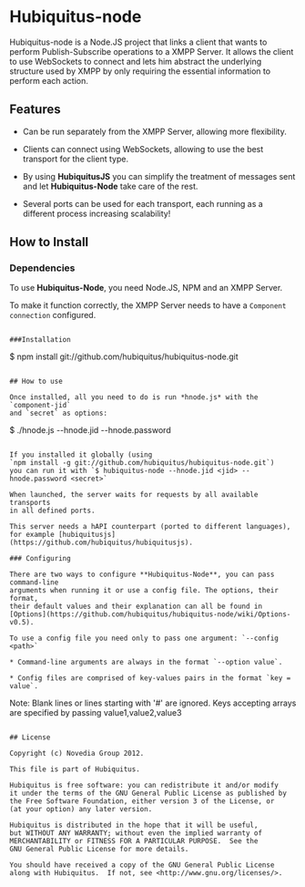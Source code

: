 # Hubiquitus-node

Hubiquitus-node is a Node.JS project that links a client that wants to perform
Publish-Subscribe operations to a XMPP Server. It allows the client to use 
WebSockets to connect and lets him abstract the underlying structure
used by XMPP by only requiring the essential information to perform each action.

## Features

* Can be run separately from the XMPP Server, allowing more flexibility.

* Clients can connect using WebSockets, allowing to use the best
transport for the client type.

* By using **HubiquitusJS** you can simplify the treatment of messages sent
and let **Hubiquitus-Node** take care of the rest.

* Several ports can be used for each transport, each running as a different
process increasing scalability!

## How to Install
### Dependencies

To use **Hubiquitus-Node**, you need Node.JS, NPM and an XMPP Server.

To make it function correctly, the XMPP Server needs to have a `Component connection`
configured.

``` 

###Installation

```
$ npm install git://github.com/hubiquitus/hubiquitus-node.git	
```

## How to use

Once installed, all you need to do is run *hnode.js* with the `component-jid`
and `secret` as options:

```	
$ ./hnode.js --hnode.jid <jid> --hnode.password <secret>
```

If you installed it globally (using 
`npm install -g git://github.com/hubiquitus/hubiquitus-node.git`)
you can run it with `$ hubiquitus-node --hnode.jid <jid> --hnode.password <secret>`

When launched, the server waits for requests by all available transports
in all defined ports.

This server needs a hAPI counterpart (ported to different languages),
for example [hubiquitusjs](https://github.com/hubiquitus/hubiquitusjs).

### Configuring

There are two ways to configure **Hubiquitus-Node**, you can pass command-line
arguments when running it or use a config file. The options, their format, 
their default values and their explanation can all be found in 
[Options](https://github.com/hubiquitus/hubiquitus-node/wiki/Options-v0.5).

To use a config file you need only to pass one argument: `--config <path>`

* Command-line arguments are always in the format `--option value`.

* Config files are comprised of key-values pairs in the format `key = value`.

```
Note: Blank lines or lines starting with '#' are ignored. 
Keys accepting arrays are specified by passing value1,value2,value3
```

## License 

Copyright (c) Novedia Group 2012.

This file is part of Hubiquitus.

Hubiquitus is free software: you can redistribute it and/or modify
it under the terms of the GNU General Public License as published by
the Free Software Foundation, either version 3 of the License, or
(at your option) any later version.

Hubiquitus is distributed in the hope that it will be useful,
but WITHOUT ANY WARRANTY; without even the implied warranty of
MERCHANTABILITY or FITNESS FOR A PARTICULAR PURPOSE.  See the
GNU General Public License for more details.

You should have received a copy of the GNU General Public License
along with Hubiquitus.  If not, see <http://www.gnu.org/licenses/>.
